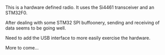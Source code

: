 This is a hardware defined radio. It uses the Si4461 transceiver and an STM32F0.

After dealing with some STM32 SPI buffoonery, sending and receiving of data seems to be going well.

Need to add the USB interface to more easily exercise the hardware.

More to come...